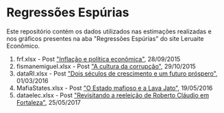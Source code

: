 # Regressões Espúrias
Este repositório contém os dados utilizados nas estimações realizadas e nos gráficos presentes na aba "Regressões Espúrias" do site Leruaite Econômico. 

 1. frf.xlsx - Post ["Inflação e política econômica"](http://www.leruaite.com/regressotildees-espuacuterias/inflacao-e-politica-economica), 28/09/2015 
 2. fismanemiguel.xlsx - Post ["A cultura da corrupção"](http://www.leruaite.com/regressotildees-espuacuterias/a-cultura-da-corrupcao), 29/10/2015 
 3. dataRI.xlsx - Post ["Dois séculos de crescimento e um futuro próspero"](http://www.leruaite.com/regressotildees-espuacuterias/dois-seculos-de-crescimento-e-um-futuro-prospero), 01/03/2016 
 4. MafiaStates.xlsx - Post ["O Estado mafioso e a Lava Jato"](http://www.leruaite.com/regressotildees-espuacuterias/o-estado-mafioso-e-a-lava-jato), 19/05/2016
 5. dataelec.xlsx - Post ["Revisitando a reeleição de Roberto Cláudio em Fortaleza"](http://www.leruaite.com/regressotildees-espuacuterias/revisitando-a-reeleicao-de-roberto-claudio-em-fortaleza), 25/05/2017
